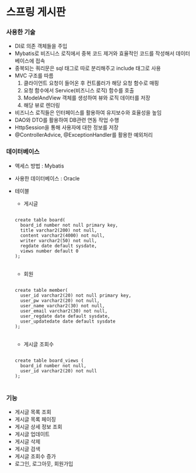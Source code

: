 # 스프링 게시판

### 사용한 기술

- DI로 의존 객체들을 주입
- Mybatis로 비즈니스 로직에서 중복 코드 제거와 효율적인 코드를 작성해서 데이터베이스에 접속
- 중복되는 쿼리문은 sql 태그로 따로 분리해주고 include 태그로 사용
- MVC 구조를 따름
  1. 클라이언트 요청이 들어온 후 컨트롤러가 해당 요청 함수로 매핑
  2. 요청 함수에서 Service(비즈니스 로직) 함수를 호출
  3. ModelAndView 객체를 생성하여 뷰와 로직 데이터를 저장
  4. 해당 뷰로 렌더링
- 비즈니스 로직들은 인터페이스를 활용하여 유지보수와 효율성을 높임
- DAO와 DTO를 활용하여 DB관련 연동 작업 수행
- HttpSession을 통해 사용자에 대한 정보를 저장
- @ControllerAdvice, @ExceptionHandler를 활용한 예외처리

### 데이터베이스

- 액세스 방법 : Mybatis

- 사용한 데이터베이스 : Oracle

- 테이블
  
  - 게시글
  <pre>
  <code>
  create table board(
    board_id number not null primary key,
    title varchar2(200) not null,
    content varchar2(4000) not null,
    writer varchar2(50) not null,
    regdate date default sysdate,
    views number default 0
  );
  </code>
  </pre>
  
  - 회원
  <pre>
  <code>
  create table member(
    user_id varchar2(20) not null primary key,
    user_pw varchar2(20) not null,
    user_name varchar2(30) not null,
    user_email varchar2(30) not null,
    user_regdate date default sysdate,
    user_updatedate date default sysdate
  );
  </code>
  </pre>
  
  - 게시글 조회수
  <pre>
  <code>
  create table board_views (
    board_id number not null,
    user_id varchar2(20) not null
  );
  </code>
  </pre>

### 기능

- 게시글 목록 조회
- 게시글 목록 페이징
- 게시글 상세 정보 조회
- 게시글 업데이트
- 게시글 삭제
- 게시글 검색
- 게시글 조회수 증가
- 로그인, 로그아웃, 회원가입
